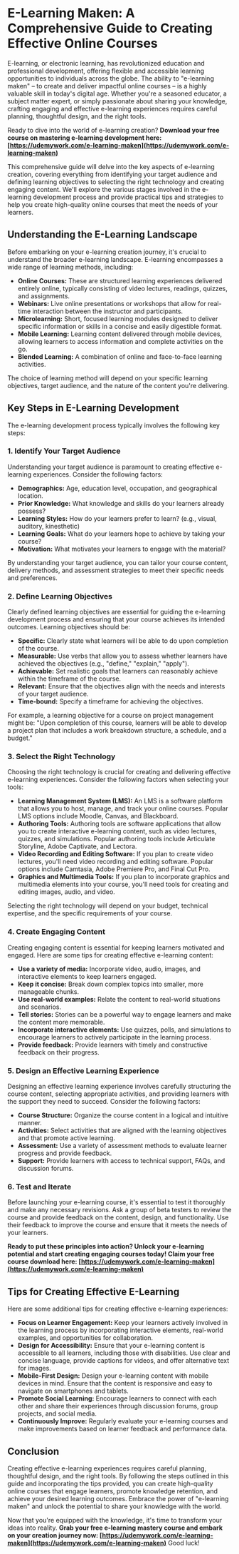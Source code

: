 # E-Learning Maken: A Comprehensive Guide to Creating Effective Online Courses

E-learning, or electronic learning, has revolutionized education and professional development, offering flexible and accessible learning opportunities to individuals across the globe. The ability to "e-learning maken" – to create and deliver impactful online courses – is a highly valuable skill in today's digital age. Whether you're a seasoned educator, a subject matter expert, or simply passionate about sharing your knowledge, crafting engaging and effective e-learning experiences requires careful planning, thoughtful design, and the right tools.

Ready to dive into the world of e-learning creation? **Download your free course on mastering e-learning development here: [https://udemywork.com/e-learning-maken](https://udemywork.com/e-learning-maken)**

This comprehensive guide will delve into the key aspects of e-learning creation, covering everything from identifying your target audience and defining learning objectives to selecting the right technology and creating engaging content. We'll explore the various stages involved in the e-learning development process and provide practical tips and strategies to help you create high-quality online courses that meet the needs of your learners.

## Understanding the E-Learning Landscape

Before embarking on your e-learning creation journey, it's crucial to understand the broader e-learning landscape. E-learning encompasses a wide range of learning methods, including:

*   **Online Courses:** These are structured learning experiences delivered entirely online, typically consisting of video lectures, readings, quizzes, and assignments.
*   **Webinars:** Live online presentations or workshops that allow for real-time interaction between the instructor and participants.
*   **Microlearning:** Short, focused learning modules designed to deliver specific information or skills in a concise and easily digestible format.
*   **Mobile Learning:** Learning content delivered through mobile devices, allowing learners to access information and complete activities on the go.
*   **Blended Learning:** A combination of online and face-to-face learning activities.

The choice of learning method will depend on your specific learning objectives, target audience, and the nature of the content you're delivering.

## Key Steps in E-Learning Development

The e-learning development process typically involves the following key steps:

### 1. Identify Your Target Audience

Understanding your target audience is paramount to creating effective e-learning experiences. Consider the following factors:

*   **Demographics:** Age, education level, occupation, and geographical location.
*   **Prior Knowledge:** What knowledge and skills do your learners already possess?
*   **Learning Styles:** How do your learners prefer to learn? (e.g., visual, auditory, kinesthetic)
*   **Learning Goals:** What do your learners hope to achieve by taking your course?
*   **Motivation:** What motivates your learners to engage with the material?

By understanding your target audience, you can tailor your course content, delivery methods, and assessment strategies to meet their specific needs and preferences.

### 2. Define Learning Objectives

Clearly defined learning objectives are essential for guiding the e-learning development process and ensuring that your course achieves its intended outcomes. Learning objectives should be:

*   **Specific:** Clearly state what learners will be able to do upon completion of the course.
*   **Measurable:** Use verbs that allow you to assess whether learners have achieved the objectives (e.g., "define," "explain," "apply").
*   **Achievable:** Set realistic goals that learners can reasonably achieve within the timeframe of the course.
*   **Relevant:** Ensure that the objectives align with the needs and interests of your target audience.
*   **Time-bound:** Specify a timeframe for achieving the objectives.

For example, a learning objective for a course on project management might be: "Upon completion of this course, learners will be able to develop a project plan that includes a work breakdown structure, a schedule, and a budget."

### 3. Select the Right Technology

Choosing the right technology is crucial for creating and delivering effective e-learning experiences. Consider the following factors when selecting your tools:

*   **Learning Management System (LMS):** An LMS is a software platform that allows you to host, manage, and track your online courses. Popular LMS options include Moodle, Canvas, and Blackboard.
*   **Authoring Tools:** Authoring tools are software applications that allow you to create interactive e-learning content, such as video lectures, quizzes, and simulations. Popular authoring tools include Articulate Storyline, Adobe Captivate, and Lectora.
*   **Video Recording and Editing Software:** If you plan to create video lectures, you'll need video recording and editing software. Popular options include Camtasia, Adobe Premiere Pro, and Final Cut Pro.
*   **Graphics and Multimedia Tools:** If you plan to incorporate graphics and multimedia elements into your course, you'll need tools for creating and editing images, audio, and video.

Selecting the right technology will depend on your budget, technical expertise, and the specific requirements of your course.

### 4. Create Engaging Content

Creating engaging content is essential for keeping learners motivated and engaged. Here are some tips for creating effective e-learning content:

*   **Use a variety of media:** Incorporate video, audio, images, and interactive elements to keep learners engaged.
*   **Keep it concise:** Break down complex topics into smaller, more manageable chunks.
*   **Use real-world examples:** Relate the content to real-world situations and scenarios.
*   **Tell stories:** Stories can be a powerful way to engage learners and make the content more memorable.
*   **Incorporate interactive elements:** Use quizzes, polls, and simulations to encourage learners to actively participate in the learning process.
*   **Provide feedback:** Provide learners with timely and constructive feedback on their progress.

### 5. Design an Effective Learning Experience

Designing an effective learning experience involves carefully structuring the course content, selecting appropriate activities, and providing learners with the support they need to succeed. Consider the following factors:

*   **Course Structure:** Organize the course content in a logical and intuitive manner.
*   **Activities:** Select activities that are aligned with the learning objectives and that promote active learning.
*   **Assessment:** Use a variety of assessment methods to evaluate learner progress and provide feedback.
*   **Support:** Provide learners with access to technical support, FAQs, and discussion forums.

### 6. Test and Iterate

Before launching your e-learning course, it's essential to test it thoroughly and make any necessary revisions. Ask a group of beta testers to review the course and provide feedback on the content, design, and functionality. Use their feedback to improve the course and ensure that it meets the needs of your learners.

**Ready to put these principles into action? Unlock your e-learning potential and start creating engaging courses today! Claim your free course download here: [https://udemywork.com/e-learning-maken](https://udemywork.com/e-learning-maken)**

## Tips for Creating Effective E-Learning

Here are some additional tips for creating effective e-learning experiences:

*   **Focus on Learner Engagement:** Keep your learners actively involved in the learning process by incorporating interactive elements, real-world examples, and opportunities for collaboration.
*   **Design for Accessibility:** Ensure that your e-learning content is accessible to all learners, including those with disabilities. Use clear and concise language, provide captions for videos, and offer alternative text for images.
*   **Mobile-First Design:** Design your e-learning content with mobile devices in mind. Ensure that the content is responsive and easy to navigate on smartphones and tablets.
*   **Promote Social Learning:** Encourage learners to connect with each other and share their experiences through discussion forums, group projects, and social media.
*   **Continuously Improve:** Regularly evaluate your e-learning courses and make improvements based on learner feedback and performance data.

## Conclusion

Creating effective e-learning experiences requires careful planning, thoughtful design, and the right tools. By following the steps outlined in this guide and incorporating the tips provided, you can create high-quality online courses that engage learners, promote knowledge retention, and achieve your desired learning outcomes. Embrace the power of "e-learning maken" and unlock the potential to share your knowledge with the world.

Now that you're equipped with the knowledge, it's time to transform your ideas into reality. **Grab your free e-learning mastery course and embark on your creation journey now: [https://udemywork.com/e-learning-maken](https://udemywork.com/e-learning-maken)** Good luck!
